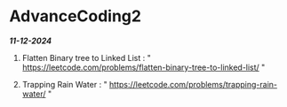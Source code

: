# AdvanceCoding2

***11-12-2024***

1. Flatten Binary tree to Linked List : " https://leetcode.com/problems/flatten-binary-tree-to-linked-list/ "

2. Trapping Rain Water : " https://leetcode.com/problems/trapping-rain-water/ "
